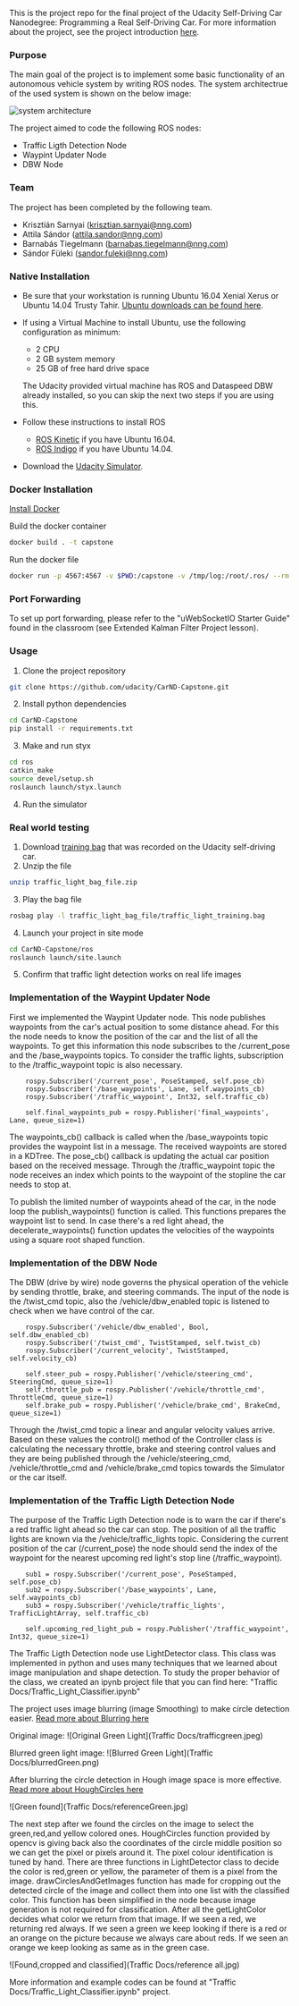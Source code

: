 This is the project repo for the final project of the Udacity Self-Driving Car Nanodegree: Programming a Real Self-Driving Car. For more information about the project, see the project introduction [here](https://classroom.udacity.com/nanodegrees/nd013/parts/6047fe34-d93c-4f50-8336-b70ef10cb4b2/modules/e1a23b06-329a-4684-a717-ad476f0d8dff/lessons/462c933d-9f24-42d3-8bdc-a08a5fc866e4/concepts/5ab4b122-83e6-436d-850f-9f4d26627fd9).

### Purpose

The main goal of the project is to implement some basic functionality of an autonomous vehicle system by writing ROS nodes.
The system architectrue of the used system is shown on the below image:

![system architecture](ros-graph.png)

The project aimed to code the following ROS nodes:
* Traffic Ligth Detection Node
* Waypint Updater Node
* DBW Node

### Team

The project has been completed by the following team.
* Krisztián Sarnyai (krisztian.sarnyai@nng.com)
* Attila Sándor (attila.sandor@nng.com)
* Barnabás Tiegelmann (barnabas.tiegelmann@nng.com)
* Sándor Füleki (sandor.fuleki@nng.com)

### Native Installation

* Be sure that your workstation is running Ubuntu 16.04 Xenial Xerus or Ubuntu 14.04 Trusty Tahir. [Ubuntu downloads can be found here](https://www.ubuntu.com/download/desktop).
* If using a Virtual Machine to install Ubuntu, use the following configuration as minimum:
  * 2 CPU
  * 2 GB system memory
  * 25 GB of free hard drive space

  The Udacity provided virtual machine has ROS and Dataspeed DBW already installed, so you can skip the next two steps if you are using this.

* Follow these instructions to install ROS
  * [ROS Kinetic](http://wiki.ros.org/kinetic/Installation/Ubuntu) if you have Ubuntu 16.04.
  * [ROS Indigo](http://wiki.ros.org/indigo/Installation/Ubuntu) if you have Ubuntu 14.04.
* Download the [Udacity Simulator](https://github.com/udacity/CarND-Capstone/releases).

### Docker Installation
[Install Docker](https://docs.docker.com/engine/installation/)

Build the docker container
```bash
docker build . -t capstone
```

Run the docker file
```bash
docker run -p 4567:4567 -v $PWD:/capstone -v /tmp/log:/root/.ros/ --rm -it capstone
```

### Port Forwarding
To set up port forwarding, please refer to the "uWebSocketIO Starter Guide" found in the classroom (see Extended Kalman Filter Project lesson).

### Usage

1. Clone the project repository
```bash
git clone https://github.com/udacity/CarND-Capstone.git
```

2. Install python dependencies
```bash
cd CarND-Capstone
pip install -r requirements.txt
```
3. Make and run styx
```bash
cd ros
catkin_make
source devel/setup.sh
roslaunch launch/styx.launch
```
4. Run the simulator

### Real world testing
1. Download [training bag](https://s3-us-west-1.amazonaws.com/udacity-selfdrivingcar/traffic_light_bag_file.zip) that was recorded on the Udacity self-driving car.
2. Unzip the file
```bash
unzip traffic_light_bag_file.zip
```
3. Play the bag file
```bash
rosbag play -l traffic_light_bag_file/traffic_light_training.bag
```
4. Launch your project in site mode
```bash
cd CarND-Capstone/ros
roslaunch launch/site.launch
```
5. Confirm that traffic light detection works on real life images

### Implementation of the Waypint Updater Node

First we implemented the Waypint Updater node. This node publishes waypoints from the car's actual position to some distance ahead.
For this the node needs to know the position of the car and the list of all the waypoints.
To get this information this node subscribes to the /current_pose and the /base_waypoints topics.
To consider the traffic lights, subscription to the /traffic_waypoint topic is also necessary.

```
	rospy.Subscriber('/current_pose', PoseStamped, self.pose_cb)
	rospy.Subscriber('/base_waypoints', Lane, self.waypoints_cb)
	rospy.Subscriber('/traffic_waypoint', Int32, self.traffic_cb)
    
	self.final_waypoints_pub = rospy.Publisher('final_waypoints', Lane, queue_size=1)
```

The waypoints_cb() callback is called when the /base_waypoints topic provides the waypoint list in a message. The received waypoints are stored in a KDTree.
The pose_cb() callback is updating the actual car position based on the received message.
Through the /traffic_waypoint topic the node receives an index which points to the waypoint of the stopline the car needs to stop at.

To publish the limited number of waypoints ahead of the car, in the node loop the publish_waypoints() function is called. This functions prepares the waypoint list to send. In case there's a red light ahead, the decelerate_waypoints() function updates the velocities of the waypoints using a square root shaped function.


### Implementation of the DBW Node

The DBW (drive by wire) node governs the physical operation of the vehicle by sending throttle, brake, and steering commands.
The input of the node is the /twist_cmd topic, also the /vehicle/dbw_enabled topic is listened to check when we have control of the car.

```
	rospy.Subscriber('/vehicle/dbw_enabled', Bool, self.dbw_enabled_cb)
	rospy.Subscriber('/twist_cmd', TwistStamped, self.twist_cb)
	rospy.Subscriber('/current_velocity', TwistStamped, self.velocity_cb)
	
	self.steer_pub = rospy.Publisher('/vehicle/steering_cmd', SteeringCmd, queue_size=1)
	self.throttle_pub = rospy.Publisher('/vehicle/throttle_cmd', ThrottleCmd, queue_size=1)
	self.brake_pub = rospy.Publisher('/vehicle/brake_cmd', BrakeCmd, queue_size=1)	
```

Through the /twist_cmd topic a linear and angular velocity values arrive. Based on these values the control() method of the Controller class is calculating the necessary throttle, brake and steering control values and they are being published through the /vehicle/steering_cmd, /vehicle/throttle_cmd and /vehicle/brake_cmd topics towards the Simulator or the car itself.


### Implementation of the Traffic Ligth Detection Node

The purpose of the Traffic Ligth Detection node is to warn the car if there's a red traffic light ahead so the car can stop. The position of all the traffic lights are known via the /vehicle/traffic_lights topic.
Considering the current position of the car (/current_pose) the node should send the index of the waypoint for the nearest upcoming red light's stop line (/traffic_waypoint). 

```
	sub1 = rospy.Subscriber('/current_pose', PoseStamped, self.pose_cb)
	sub2 = rospy.Subscriber('/base_waypoints', Lane, self.waypoints_cb)
	sub3 = rospy.Subscriber('/vehicle/traffic_lights', TrafficLightArray, self.traffic_cb)

	self.upcoming_red_light_pub = rospy.Publisher('/traffic_waypoint', Int32, queue_size=1)
```	
The Traffic Ligth Detection node use LightDetector class. This class was implemented in python and uses many techniques that we learned about image manipulation and shape detection.
To study the proper behavior of the class, we created an ipynb project file that you can find here: "Traffic Docs/Traffic_Light_Classifier.ipynb"

The project uses image blurring (image Smoothing) to make circle detection easier.
[Read more about Blurring here](https://opencv-python-tutroals.readthedocs.io/en/latest/py_tutorials/py_imgproc/py_filtering/py_filtering.html)

Original image:
![Original Green Light](Traffic Docs/trafficgreen.jpeg)

Blurred green light image:
![Blurred Green Light](Traffic Docs/blurredGreen.png)

After blurring the circle detection in Hough image space is more effective.
[Read more about HoughCircles here](https://docs.opencv.org/master/da/d53/tutorial_py_houghcircles.html)

![Green found](Traffic Docs/referenceGreen.jpg)

The next step after we found the circles on the image to select the green,red,and yellow colored ones.
HoughCircles function provided by opencv is giving back also the coordinates of the circle middle position so we can get the pixel or pixels around it. The pixel colour identification is tuned by hand.
There are three functions in LightDetector class to decide the color is red,green or yellow, the parameter of them is a pixel from the image.
drawCirclesAndGetImages function has made for cropping out the detected circle of the image and collect them into one list with the classified color.
This function has been simplified in the node because image generation is not required for classification.
After all the getLightColor decides what color we return from that image. If we seen a red, we returning red always. If we seen a green we keep looking if there is a red or an orange on the picture because we always care about reds. If we seen an orange we keep looking as same as in the green case.

![Found,cropped and classified](Traffic Docs/reference all.jpg)

More information and example codes can be found at "Traffic Docs/Traffic_Light_Classifier.ipynb" project.
